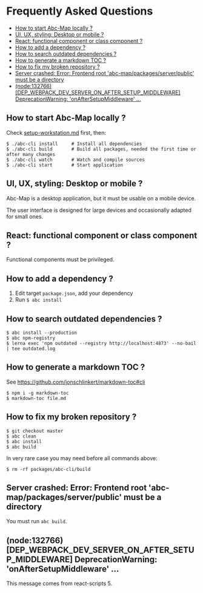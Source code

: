 # Frequently Asked Questions

<!-- toc -->

- [How to start Abc-Map locally ?](#how-to-start-abc-map-locally-)
- [UI, UX, styling: Desktop or mobile ?](#ui-ux-styling-desktop-or-mobile-)
- [React: functional component or class component ?](#react-functional-component-or-class-component-)
- [How to add a dependency ?](#how-to-add-a-dependency-)
- [How to search outdated dependencies ?](#how-to-search-outdated-dependencies-)
- [How to generate a markdown TOC ?](#how-to-generate-a-markdown-toc-)
- [How to fix my broken repository ?](#how-to-fix-my-broken-repository-)
- [Server crashed: Error: Frontend root 'abc-map/packages/server/public' must be a directory](#server-crashed-error-frontend-root-abc-mappackagesserverpublic-must-be-a-directory)
- [(node:132766) [DEP_WEBPACK_DEV_SERVER_ON_AFTER_SETUP_MIDDLEWARE] DeprecationWarning: 'onAfterSetupMiddleware' ...](#node132766-dep_webpack_dev_server_on_after_setup_middleware-deprecationwarning-onaftersetupmiddleware-)

<!-- tocstop -->

## How to start Abc-Map locally ?

Check [setup-workstation.md](./1_set-up-workstation.md) first, then:

    $ ./abc-cli install     # Install all dependencies
    $ ./abc-cli build       # Build all packages, needed the first time or after many changes
    $ ./abc-cli watch       # Watch and compile sources
    $ ./abc-cli start       # Start application

## UI, UX, styling: Desktop or mobile ?

Abc-Map is a desktop application, but it must be usable on a mobile device.

The user interface is designed for large devices and occasionally adapted for small ones.

## React: functional component or class component ?

Functional components must be privileged.

## How to add a dependency ?

1. Edit target `package.json`, add your dependency
1. Run `$ abc install`

## How to search outdated dependencies ?

    $ abc install --production
    $ abc npm-registry
    $ lerna exec 'npm outdated --registry http://localhost:4873' --no-bail | tee outdated.log

## How to generate a markdown TOC ?

See https://github.com/jonschlinkert/markdown-toc#cli

    $ npm i -g markdown-toc
    $ markdown-toc file.md

## How to fix my broken repository ?

    $ git checkout master
    $ abc clean
    $ abc install
    $ abc build

In very rare case you may need before all commands above:

    $ rm -rf packages/abc-cli/build

## Server crashed: Error: Frontend root 'abc-map/packages/server/public' must be a directory

You must run `abc build`.

## (node:132766) [DEP_WEBPACK_DEV_SERVER_ON_AFTER_SETUP_MIDDLEWARE] DeprecationWarning: 'onAfterSetupMiddleware' ...

This message comes from react-scripts 5.
